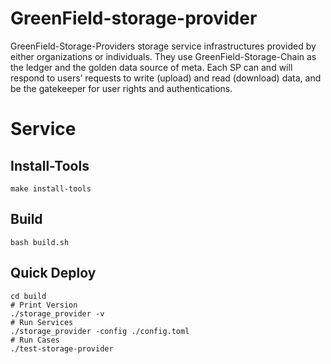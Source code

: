 # GreenField-storage-provider

GreenField-Storage-Providers storage service infrastructures provided by either organizations or individuals. They use GreenField-Storage-Chain as the ledger and the golden data source of meta. Each SP can and will respond to users’ requests to write (upload) and read (download) data, and be the gatekeeper for user rights and authentications.

# Service
## Install-Tools
```shell
make install-tools
```
## Build
```shell
bash build.sh
```
## Quick Deploy
```shell
cd build
# Print Version
./storage_provider -v
# Run Services
./storage_provider -config ./config.toml
# Run Cases
./test-storage-provider
```
